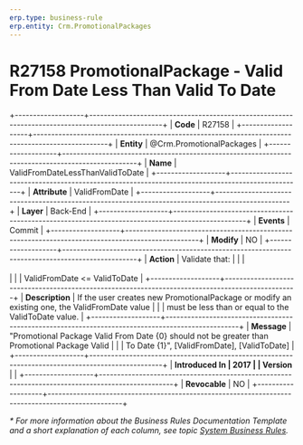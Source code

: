 ```yaml
---
erp.type: business-rule
erp.entity: Crm.PromotionalPackages
---
```


# R27158 PromotionalPackage - Valid From Date Less Than Valid To Date
+-------------------+--------------------------------------------------------------------------------------------------+
| **Code**          | R27158                                                                                           |
+-------------------+--------------------------------------------------------------------------------------------------+
| **Entity**        | @Crm.PromotionalPackages                                                                         |
+-------------------+--------------------------------------------------------------------------------------------------+
| **Name**          | ValidFromDateLessThanValidToDate                                                                 |
+-------------------+--------------------------------------------------------------------------------------------------+
| **Attribute**     | ValidFromDate                                                                                    |
+-------------------+--------------------------------------------------------------------------------------------------+
| **Layer**         | Back-End                                                                                         |
+-------------------+--------------------------------------------------------------------------------------------------+
| **Events**        | Commit                                                                                           |
+-------------------+--------------------------------------------------------------------------------------------------+
| **Modify**        | NO                                                                                               |
+-------------------+--------------------------------------------------------------------------------------------------+
| **Action**        | Validate that:                                                                                   |
|                   | <br/><br/>                                                                                       |
|                   | ValidFromDate \<= ValidToDate                                                                    |
+-------------------+--------------------------------------------------------------------------------------------------+
| **Description**   | If the user creates new PromotionalPackage or modify an existing one, the ValidFromDate value    |
|                   | must be less than or equal to the ValidToDate value.                                             |
+-------------------+--------------------------------------------------------------------------------------------------+
| **Message**       | \"Promotional Package Valid From Date {0} should not be greater than Promotional Package Valid   |
|                   | To Date {1}\", \[ValidFromDate\], \[ValidToDate\]                                                |
+-------------------+--------------------------------------------------------------------------------------------------+
| **Introduced In   | 2017                                                                                             |
| Version**         |                                                                                                  |
+-------------------+--------------------------------------------------------------------------------------------------+
| **Revocable**     | NO                                                                                               |
+-------------------+--------------------------------------------------------------------------------------------------+

*\* For more information about the Business Rules Documentation Template and a short explanation of each column, see
topic [System Business Rules](../templates/template-description-system-business-rules.md).*
